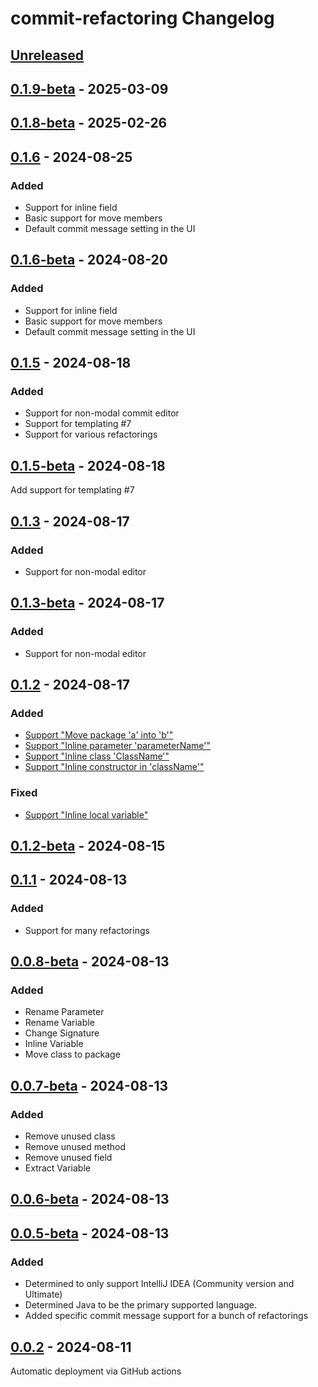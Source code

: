 <!-- Keep a Changelog guide -> https://keepachangelog.com -->

# commit-refactoring Changelog

## [Unreleased]

## [0.1.9-beta] - 2025-03-09

[Unreleased]: https://github.com/nymann/commit-refactoring/compare/v0.1.8-beta...HEAD
## [0.1.8-beta] - 2025-02-26

## [0.1.6] - 2024-08-25

### Added

- Support for inline field
- Basic support for move members
- Default commit message setting in the UI

## [0.1.6-beta] - 2024-08-20

### Added

- Support for inline field
- Basic support for move members
- Default commit message setting in the UI

## [0.1.5] - 2024-08-18

### Added

- Support for non-modal commit editor
- Support for templating #7
- Support for various refactorings

## [0.1.5-beta] - 2024-08-18

Add support for templating #7

## [0.1.3] - 2024-08-17

### Added

- Support for non-modal editor

## [0.1.3-beta] - 2024-08-17

### Added

- Support for non-modal editor

## [0.1.2] - 2024-08-17

### Added

- [Support "Move package 'a' into 'b'"](https://github.com/nymann/commit-refactoring/commit/c4592a3407a7564fac6ca0e2cfc293410ee296aa)
- [Support "Inline parameter 'parameterName'"](https://github.com/nymann/commit-refactoring/commit/ede6bfd788672dee94b76dae4bc344c3296b4f51)
- [Support "Inline class 'ClassName'"](https://github.com/nymann/commit-refactoring/commit/8e1e1a4ff7724ad0beedf2912c83b49d92b339c1)
- [Support "Inline constructor in 'className'"](https://github.com/nymann/commit-refactoring/commit/5beb9ecbda3262c38fb062ae26b7b769a014d0e3)

### Fixed

- [Support "Inline local variable"](https://github.com/nymann/commit-refactoring/commit/ae60ac266e01ddecdf1c0c4b4e5894256121968e)

## [0.1.2-beta] - 2024-08-15

## [0.1.1] - 2024-08-13

### Added

- Support for many refactorings

## [0.0.8-beta] - 2024-08-13

### Added

- Rename Parameter
- Rename Variable
- Change Signature
- Inline Variable
- Move class to package

## [0.0.7-beta] - 2024-08-13

### Added

- Remove unused class
- Remove unused method
- Remove unused field
- Extract Variable

## [0.0.6-beta] - 2024-08-13

## [0.0.5-beta] - 2024-08-13

### Added

- Determined to only support IntelliJ IDEA (Community version and Ultimate)
- Determined Java to be the primary supported language.
- Added specific commit message support for a bunch of refactorings

## [0.0.2] - 2024-08-11

Automatic deployment via GitHub actions

[Unreleased]: https://github.com/nymann/commit-refactoring/compare/v0.1.9-beta...HEAD
[0.1.9-beta]: https://github.com/nymann/commit-refactoring/compare/v0.1.8-beta...v0.1.9-beta
[0.1.8-beta]: https://github.com/nymann/commit-refactoring/compare/v0.1.6...v0.1.8-beta
[0.1.6]: https://github.com/nymann/commit-refactoring/compare/v0.1.6-beta...v0.1.6
[0.1.6-beta]: https://github.com/nymann/commit-refactoring/compare/v0.1.5...v0.1.6-beta
[0.1.5]: https://github.com/nymann/commit-refactoring/compare/v0.1.5-beta...v0.1.5
[0.1.5-beta]: https://github.com/nymann/commit-refactoring/compare/v0.1.3...v0.1.5-beta
[0.1.3]: https://github.com/nymann/commit-refactoring/compare/v0.1.3-beta...v0.1.3
[0.1.3-beta]: https://github.com/nymann/commit-refactoring/compare/v0.1.2...v0.1.3-beta
[0.1.2]: https://github.com/nymann/commit-refactoring/compare/v0.1.2-beta...v0.1.2
[0.1.2-beta]: https://github.com/nymann/commit-refactoring/compare/v0.1.1...v0.1.2-beta
[0.1.1]: https://github.com/nymann/commit-refactoring/compare/v0.0.8-beta...v0.1.1
[0.0.8-beta]: https://github.com/nymann/commit-refactoring/compare/v0.0.7-beta...v0.0.8-beta
[0.0.7-beta]: https://github.com/nymann/commit-refactoring/compare/v0.0.6-beta...v0.0.7-beta
[0.0.6-beta]: https://github.com/nymann/commit-refactoring/compare/v0.0.5-beta...v0.0.6-beta
[0.0.5-beta]: https://github.com/nymann/commit-refactoring/compare/v0.0.2...v0.0.5-beta
[0.0.2]: https://github.com/nymann/commit-refactoring/commits/v0.0.2
